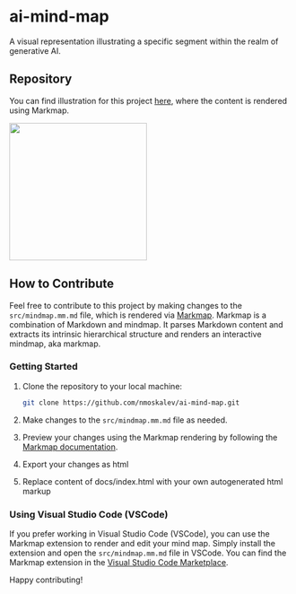 # ai-mind-map

A visual representation illustrating a specific segment within the realm of generative AI.

## Repository

You can find illustration for this project [here](https://nmoskalev.github.io/ai-mind-map/), where the content is rendered using Markmap.

[<img width="245px" src="https://github.com/NMoskalev/ai-mind-map/assets/2025105/c50dbc1d-93a3-40df-8652-6c2b44b79e33">](https://nmoskalev.github.io/ai-mind-map/)
## How to Contribute

Feel free to contribute to this project by making changes to the `src/mindmap.mm.md` file, which is rendered via [Markmap](https://markmap.js.org/). Markmap is a combination of Markdown and mindmap. It parses Markdown content and extracts its intrinsic hierarchical structure and renders an interactive mindmap, aka markmap.

### Getting Started

1. Clone the repository to your local machine:

   ```bash
   git clone https://github.com/nmoskalev/ai-mind-map.git
   ```

2. Make changes to the `src/mindmap.mm.md` file as needed.

3. Preview your changes using the Markmap rendering by following the [Markmap documentation](https://markmap.js.org/).

4. Export your changes as html

5. Replace content of docs/index.html with your own autogenerated html markup

### Using Visual Studio Code (VSCode)

If you prefer working in Visual Studio Code (VSCode), you can use the Markmap extension to render and edit your mind map. Simply install the extension and open the `src/mindmap.mm.md` file in VSCode. You can find the Markmap extension in the [Visual Studio Code Marketplace](https://marketplace.visualstudio.com/items?itemName=gera2ld.markmap-vscode).

Happy contributing!
